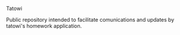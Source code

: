 Tatowi

Public repository intended to facilitate comunications and updates by tatowi's homework application.
